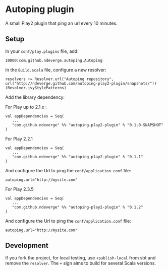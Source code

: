 # Autoping plugin

A small Play2 plugin that ping an url every 10 minutes.


## Setup

In your `conf/play.plugins` file, add:

```
10000:com.github.ndeverge.autoping.Autoping
```

In the `Build.scala` file, configure a new resolver:

```
resolvers += Resolver.url("Autoping repository", url("http://ndeverge.github.com/autoping-play2-plugin/snapshots/"))(Resolver.ivyStylePatterns)
```

Add the library dependency:

For Play up to 2.1.x :

```
val appDependencies = Seq(
   ...
   "com.github.ndeverge" %% "autoping-play2-plugin" % "0.1.0-SNAPSHOT"
)
```

For Play 2.2.1

```
val appDependencies = Seq(
   ...
   "com.github.ndeverge" %% "autoping-play2-plugin" % "0.1.1"
)
```

And configure the Url to ping the `conf/application.conf` file:

```
autoping.url="http://mysite.com"
```


For Play 2.3.5


```
val appDependencies = Seq(
   ...
   "com.github.ndeverge" %% "autoping-play2-plugin" % "0.1.2"
)
```

And configure the Url to ping the `conf/application.conf` file:

```
autoping.url="http://mysite.com"
```

## Development

If you fork the project, for local testing, use `+publish-local` from sbt and remove the `resolver`. The `+` sign aims to build for several Scala versions.
